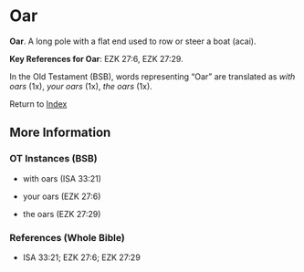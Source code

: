 # Oar
**Oar**. 
A long pole with a flat end used to row or steer a boat (acai). 


**Key References for Oar**: 
EZK 27:6, EZK 27:29. 


In the Old Testament (BSB), words representing “Oar” are translated as 
*with oars* (1x), *your oars* (1x), *the oars* (1x). 




Return to [Index](00-Index.md)

## More Information

### OT Instances (BSB)

* with oars (ISA 33:21)

* your oars (EZK 27:6)

* the oars (EZK 27:29)



### References (Whole Bible)

* ISA 33:21; EZK 27:6; EZK 27:29



